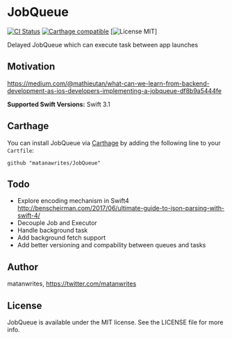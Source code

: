 # JobQueue

[![CI Status](http://img.shields.io/travis/matanwrites/JobQueue.svg?style=flat)](https://travis-ci.org/matanwrites/JobQueue)
[![Carthage compatible](https://img.shields.io/badge/Carthage-compatible-4BC51D.svg?style=flat)](https://github.com/Carthage/Carthage)
[![License MIT](https://img.shields.io/badge/license-MIT-blue.svg?style=flat-square)]

Delayed JobQueue which can execute task between app launches

## Motivation
https://medium.com/@mathieutan/what-can-we-learn-from-backend-development-as-ios-developers-implementing-a-jobqueue-df8b9a5444fe

**Supported Swift Versions:** Swift 3.1

## Carthage

You can install JobQueue via [Carthage](https://github.com/Carthage/Carthage) by adding the following line to your `Cartfile`:

```
github "matanawrites/JobQueue"
```


## Todo
- Explore encoding mechanism in Swift4 http://benscheirman.com/2017/06/ultimate-guide-to-json-parsing-with-swift-4/
- Decouple Job and Executor
- Handle background task
- Add background fetch support
- Add better versioning and compability between queues and tasks


## Author

matanwrites, https://twitter.com/matanwrites


## License

JobQueue is available under the MIT license. See the LICENSE file for more info.
